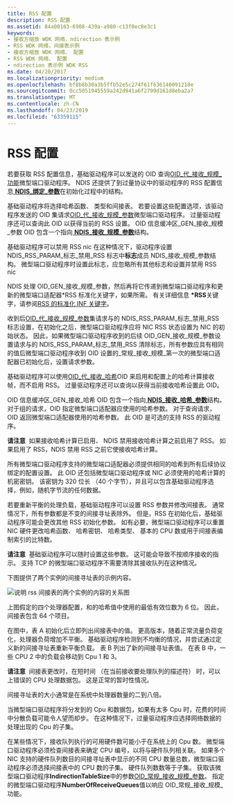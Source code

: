 ```yaml
---
title: RSS 配置
description: RSS 配置
ms.assetid: 84a00163-6908-439a-a980-c13f0ec8e3c1
keywords:
- 接收方缩放 WDK 网络，ndirection 表示例
- RSS WDK 网络，间接表示例
- 接收方缩放 WDK 网络、 配置
- RSS WDK 网络、 配置
- ndirection 表示例 WDK RSS
ms.date: 04/20/2017
ms.localizationpriority: medium
ms.openlocfilehash: bf8b8b30a3b5ffb52e5c274f61f636140091218e
ms.sourcegitcommit: 0cc5051945559a242d941a6f2799d161d8eba2a7
ms.translationtype: MT
ms.contentlocale: zh-CN
ms.lasthandoff: 04/23/2019
ms.locfileid: "63359115"
---
```

# <a name="rss-configuration"></a>RSS 配置





若要获取 RSS 配置信息，基础驱动程序可以发送的 OID 查询[OID\_代\_接收\_规模\_功能](https://msdn.microsoft.com/library/windows/hardware/ff569636)微型端口驱动程序。 NDIS 还提供了到过量协议中的驱动程序的 RSS 配置信息[ **NDIS\_绑定\_参数**](https://msdn.microsoft.com/library/windows/hardware/ff564832)在初始化过程中的结构。

基础驱动程序将选择哈希函数、 类型和间接表。 若要设置这些配置选项，该驱动程序发送的 OID 集请求[OID\_代\_接收\_规模\_参数](https://msdn.microsoft.com/library/windows/hardware/ff569637)微型端口驱动程序。 过量驱动程序还可以查询此 OID 以获得当前的 RSS 设置。 OID 信息缓冲区\_GEN\_接收\_规模\_参数 OID 包含一个指向[ **NDIS\_接收\_规模\_参数**](https://msdn.microsoft.com/library/windows/hardware/ff567228)结构。

基础驱动程序可以禁用 RSS nic 在这种情况下，驱动程序设置 NDIS\_RSS\_PARAM\_标志\_禁用\_RSS 标志中**标志**成员 NDIS\_接收\_规模\_参数结构。 微型端口驱动程序时设置此标志，应忽略所有其他标志和设置并禁用 RSS nic

NDIS 处理 OID\_GEN\_接收\_规模\_参数，然后再将它传递到微型端口驱动程序和更新的微型端口适配器\*RSS 标准化关键字，如果所需。 有关详细信息 **\*RSS**关键字，请参阅[RSS 的标准化 INF 关键字](standardized-inf-keywords-for-rss.md)。

收到后[OID\_代\_接收\_规模\_参数](https://msdn.microsoft.com/library/windows/hardware/ff569637)集请求与的 NDIS\_RSS\_PARAM\_标志\_禁用\_RSS 标志设置，在初始化之后，微型端口驱动程序应将 NIC RSS 状态设置为 NIC 的初始状态。 因此，如果微型端口驱动程序收到的后续 OID\_GEN\_接收\_规模\_参数设置请求与的 NDIS\_RSS\_PARAM\_标志\_禁用\_RSS 清除标志，所有参数应具有相同的值后微型端口驱动程序收到 OID 设置的\_常规\_接收\_规模\_第一次的微型端口适配器已初始化后，设置请求参数。

基础驱动程序可以使用[OID\_代\_接收\_哈希](https://msdn.microsoft.com/library/windows/hardware/ff569635)OID 来启用和配置上的哈希计算接收帧，而不启用 RSS。 过量驱动程序还可以查询以获得当前接收哈希设置此 OID。

OID 信息缓冲区\_GEN\_接收\_哈希 OID 包含一个指向[ **NDIS\_接收\_哈希\_参数**](https://msdn.microsoft.com/library/windows/hardware/ff567190)结构。 对于组的请求，OID 指定微型端口适配器应使用的哈希参数。 对于查询请求，OID 返回微型端口适配器使用的哈希参数。 此 OID 是可选的支持 RSS 的驱动程序。

**请注意**  如果接收哈希计算已启用、 NDIS 禁用接收哈希计算之前启用了 RSS。 如果启用了 RSS，NDIS 禁用 RSS 之前它使接收哈希计算。

 

所有微型端口驱动程序支持的微型端口适配器必须提供相同的哈希到所有后续协议绑定的配置设置。 此 OID 还包括微型端口驱动程序或 NIC 必须使用的哈希计算的机密密钥。 该密钥为 320 位长 （40 个字节），并且可以包含基础驱动程序选择，例如，随机字节流的任何数据。

若要重新平衡的处理负载，基础驱动程序可以设置 RSS 参数并修改间接表。 通常情况下，所有参数都是不变的间接寻址表除外。 但是，RSS 在初始化后，基础驱动程序可能会更改其他 RSS 初始化参数。 如有必要，微型端口驱动程序可以重置 NIC 硬件更改哈希函数、 哈希密钥、 哈希类型、 基本的 CPU 数或用于间接表编制索引的比特数。

**请注意**  基础驱动程序可以随时设置这些参数。 这可能会导致不按顺序接收的指示。 支持 TCP 的微型端口驱动程序不需要清除其接收队列在这种情况。

 

下图提供了两个实例的间接寻址表的示例内容。

![说明 rss 间接表的两个实例的内容的关系图](images/rss-table.png)

上图假定的四个处理器配置，和的哈希值中使用的最低有效位数为 6 位。 因此，间接表包含 64 个项目。

在图中，表 A 初始化后立即列出间接表中的值。 更高版本，随着正常流量负荷变化，处理器负荷增加不平衡。 基础驱动程序检测到不均衡的情况，并尝试通过定义新的间接寻址表重新平衡负载。 表 B 列出了新的间接寻址表值。 在表 B 中，一些 CPU 2 中的负载会移动到 Cpu 1 和 3。

**请注意**  间接表更改时，在短时间 （在当前接收要处理队列的描述符） 时，可以上错误的 CPU 处理数据包。 这是正常的暂时性情况。

 

间接寻址表的大小通常是在系统中处理器数量的二到八倍。

当微型端口驱动程序将分发到的 Cpu 和数据包，如果有太多 Cpu 时，花费的时间中分散负载可能令人望而却步。 在这种情况下，过量驱动程序应选择网络数据的处理出现的 Cpu 的子集。

在某些情况下，接收队列执行的可用硬件数可能小于在系统上的 Cpu 数。 微型端口驱动程序必须检查间接表来确定 CPU 编号，以将与硬件队列相关联。 如果多个 NIC 支持的硬件队列数目的间接寻址表中显示的不同 CPU 数量总数，微型端口驱动程序必须选择间接表中的 CPU 数的子集。 硬件队列数数等于子集。 获取该微型端口驱动程序**IndirectionTableSize**中的参数[OID\_常规\_接收\_规模\_参数](https://msdn.microsoft.com/library/windows/hardware/ff569637)。 指定的微型端口驱动程序**NumberOfReceiveQueues**值以响应 OID\_常规\_接收\_规模\_功能。

 

 






